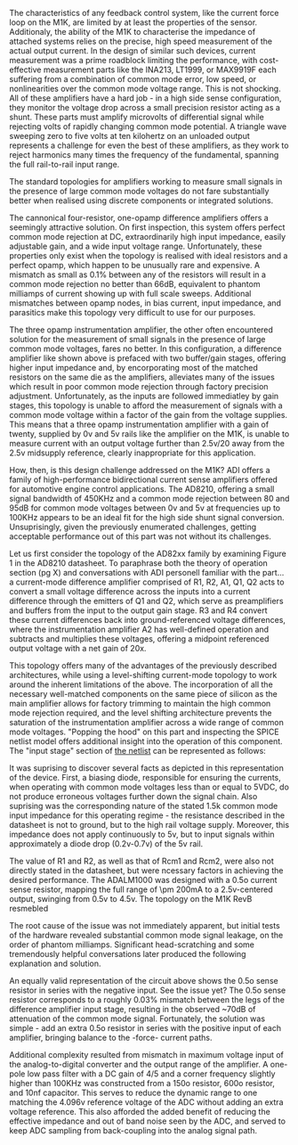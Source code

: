 The characteristics of any feedback control system, like the current force loop on the M1K, are limited by at least the properties of the sensor. Additionaly, the ability of the M1K to characterise the impedance of attached systems relies on the precise, high speed measurement of the actual output current. In the design of similar such devices, current measurement was a prime roadblock limiting the performance, with cost-effective measurement parts like the INA213, LT1999, or MAX9919F each suffering from a combination of common mode error, low speed, or nonlinearities over the common mode voltage range. This is not shocking. All of these amplifiers have a hard job - in a high side sense configuration, they monitor the voltage drop across a small precision resistor acting as a shunt. These parts must amplify microvolts of differential signal while rejecting volts of rapidly changing common mode potential. A triangle wave sweeping zero to five volts at ten kilohertz on an unloaded output represents a challenge for even the best of these amplifiers, as they work to reject harmonics many times the frequency of the fundamental, spanning the full rail-to-rail input range.

The standard topologies for amplifiers working to measure small signals in the presence of large common mode voltages do not fare substantially better when realised using discrete components or integrated solutions. 

The cannonical four-resistor, one-opamp difference amplifiers offers a seemingly attractive solution. On first inspection, this system offers perfect common mode rejection at DC, extraordinarily high input impedance, easily adjustable gain, and a wide input voltage range. Unfortunately, these properties only exist when the topology is realised with ideal resistors and a perfect opamp, which happen to be unusually rare and expensive. A mismatch as small as 0.1% between any of the resistors will result in a common mode rejection no better than 66dB, equivalent to phantom milliamps of current showing up with full scale sweeps. Additional mismatches between opamp nodes, in bias current, input impedance, and parasitics make this topology very difficult to use for our purposes.

The three opamp instrumentation amplifier, the other often encountered solution for the measurement of small signals in the presence of large common mode voltages, fares no better. In this configuration, a difference amplifier like shown above is prefaced with two buffer/gain stages, offering higher input impedance and, by encorporating most of the matched resistors on the same die as the amplifiers, alleviates many of the issues which result in poor common mode rejection through factory precision adjustment. Unfortunately, as the inputs are followed immediatley by gain stages, this topology is unable to afford the measurement of signals with a common mode voltage within a factor of the gain from the voltage supplies. This means that a three opamp instrumentation amplifier with a gain of twenty, supplied by 0v and 5v rails like the amplifier on the M1K, is unable to measure current with an output voltage further than 2.5v/20 away from the 2.5v midsupply reference, clearly inappropriate for this application.

How, then, is this design challenge addressed on the M1K? ADI offers a family of high-performance bidirectional current sense amplifiers offered for automotive engine control applications. The AD8210, offering a small signal bandwidth of 450KHz and a common mode rejection between 80 and 95dB for common mode voltages between 0v and 5v at frequencies up to 100KHz appears to be an ideal fit for the high side shunt signal conversion. Unsuprisingly, given the previously enumerated challenges, getting acceptable performance out of this part was not without its challenges.

Let us first consider the topology of the AD82xx family by examining Figure 1 in the AD8210 datasheet. To paraphrase both the theory of operation section (pg X) and conversations with ADI personell familiar with the part... a current-mode difference amplifier comprised of R1, R2, A1, Q1, Q2 acts to convert a small voltage difference across the inputs into a current difference through the emitters of Q1 and Q2, which serve as preamplifiers and buffers from the input to the output gain stage. R3 and R4 convert these current differences back into ground-referenced voltage differences, where the instrumentation amplifier A2 has well-defined operation and subtracts and multiplies these voltages, offering a midpoint referenced output voltage with a net gain of 20x.

This topology offers many of the advantages of the previously described architectures, while using a level-shifting current-mode topology to work around the inherent limitations of the above. The incorporation of all the necessary well-matched components on the same piece of silicon as the main amplifier allows for factory trimming to maintain the high common mode rejection required, and the level shifting architecture prevents the saturation of the instrumentation amplifier across a wide range of common mode voltages. "Popping the hood" on this part and inspecting the SPICE netlist model offers additional insight into the operation of this component. The "input stage" section of [the netlist](http://www.analog.com/static/imported-files/spice_models/AD8210.cir) can be represented as follows:

It was suprising to discover several facts as depicted in this representation of the device. First, a biasing diode, responsible for ensuring the currents, when operating with common mode voltages less than or equal to 5VDC, do not produce erroneous voltages further down the signal chain. Also suprising was the corresponding nature of the stated 1.5k common mode input impedance for this operating regime - the resistance described in the datasheet is not to ground, but to the high rail voltage supply. Moreover, this impedance does not apply continuously to 5v, but to input signals within approximately a diode drop (0.2v-0.7v) of the 5v rail.

The value of R1 and R2, as well as that of Rcm1 and Rcm2, were also not directly stated in the datasheet, but were ncessary factors in achieving the desired performance. The ADALM1000 was designed with a 0.5o current sense resistor, mapping the full range of \pm 200mA to a 2.5v-centered output, swinging from 0.5v to 4.5v. The topology on the M1K RevB resmebled

The root cause of the issue was not immediately apparent, but initial tests of the hardware revealed substantial common mode signal leakage, on the order of phantom milliamps. Significant head-scratching and some tremendously helpful conversations later produced the following explanation and solution.

An equally valid representation of the circuit above shows the 0.5o sense resistor in series with the negative input. See the issue yet? The 0.5o sense resistor corresponds to a roughly 0.03% mismatch between the legs of the difference amplifier input stage, resulting in the observed ~70dB of attenuation of the common mode signal. Fortunately, the solution was simple - add an extra 0.5o resistor in series with the positive input of each amplifier, bringing balance to the -force- current paths.

Additional complexity resulted from mismatch in maximum voltage input of the analog-to-digital converter and the output range of the amplifier. A one-pole low pass filter with a DC gain of 4/5 and a corner frequency slightly higher than 100KHz was constructed from a 150o resistor, 600o resistor, and 10nf capacitor. This serves to reduce the dynamic range to one matching the 4.096v reference voltage of the ADC without adding an extra voltage reference. This also afforded the added benefit of reducing the effective impedance and out of band noise seen by the ADC, and served to keep ADC sampling from back-coupling into the analog signal path.
